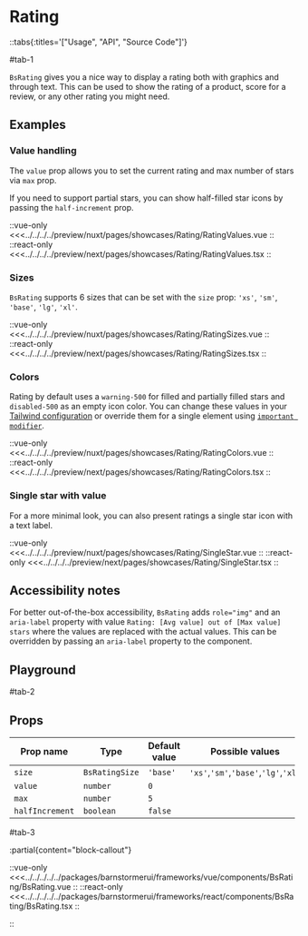# Rating

::tabs{:titles='["Usage", "API", "Source Code"]'}

#tab-1

`BsRating` gives you a nice way to display a rating both with graphics and through text. This can be used to show the rating of a product, score for a review, or any other rating you might need.

## Examples

### Value handling

The `value` prop allows you to set the current rating and max number of stars via `max` prop.

If you need to support partial stars, you can show half-filled star icons by passing the `half-increment` prop.

<Showcase showcase-name="Rating/RatingValues">

::vue-only
<<<../../../../preview/nuxt/pages/showcases/Rating/RatingValues.vue
::
::react-only
<<<../../../../preview/next/pages/showcases/Rating/RatingValues.tsx
::

</Showcase>

### Sizes

`BsRating` supports 6 sizes that can be set with the `size` prop: `'xs'`, `'sm'`, `'base'`, `'lg'`, `'xl'`.

<Showcase showcase-name="Rating/RatingSizes" style="min-height:250px">

::vue-only
<<<../../../../preview/nuxt/pages/showcases/Rating/RatingSizes.vue
::
::react-only
<<<../../../../preview/next/pages/showcases/Rating/RatingSizes.tsx
::

</Showcase>

### Colors

Rating by default uses a `warning-500` for filled and partially filled stars and `disabled-500` as an empty icon color. You can change these values in your [Tailwind configuration](https://tailwindcss.com/docs/configuration#theme) or override them for a single element using [`important modifier`](https://tailwindcss.com/docs/configuration#important-modifier).

<Showcase showcase-name="Rating/RatingColors">

::vue-only
<<<../../../../preview/nuxt/pages/showcases/Rating/RatingColors.vue
::
::react-only
<<<../../../../preview/next/pages/showcases/Rating/RatingColors.tsx
::

</Showcase>

### Single star with value

For a more minimal look, you can also present ratings a single star icon with a text label.

<Showcase showcase-name="Rating/SingleStar" style="min-height:220px">

::vue-only
<<<../../../../preview/nuxt/pages/showcases/Rating/SingleStar.vue
::
::react-only
<<<../../../../preview/next/pages/showcases/Rating/SingleStar.tsx
::

</Showcase>

## Accessibility notes

For better out-of-the-box accessibility, `BsRating` adds `role="img"` and an `aria-label` property with value `Rating: [Avg value] out of [Max value] stars` where the values are replaced with the actual values. This can be overridden by passing an `aria-label` property to the component.

## Playground

<Generate style="height:400px" />

#tab-2

## Props

| Prop name     | Type                | Default value | Possible values            |
| ------------- | ------------------- | ------------- | -------------------------- |
| `size`          | `BsRatingSize`    | `'base'`        | `'xs'`,`'sm'`,`'base'`,`'lg'`,`'xl'` |
| `value`         | `number`            | `0`           |                            |
| `max`           | `number`            | `5`           |                            |
| `halfIncrement` | `boolean`           | `false`       |                            |

#tab-3

:partial{content="block-callout"}

::vue-only
<<<../../../../../packages/barnstormerui/frameworks/vue/components/BsRating/BsRating.vue
::
::react-only
<<<../../../../../packages/barnstormerui/frameworks/react/components/BsRating/BsRating.tsx
::

::
